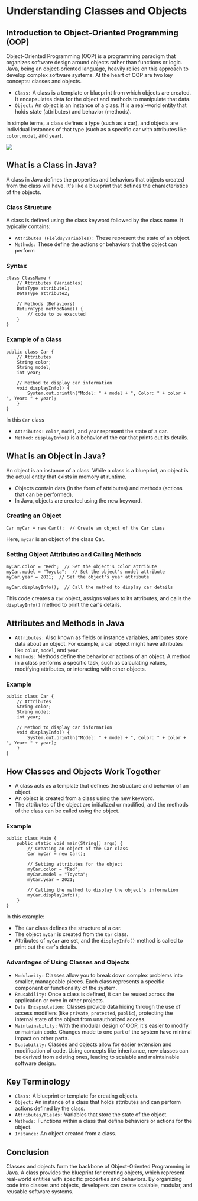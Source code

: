 # Understanding Classes and Objects

## Introduction to Object-Oriented Programming (OOP)
Object-Oriented Programming (OOP) is a programming paradigm that organizes software design around objects rather than functions or logic. Java, being an object-oriented language, heavily relies on this approach to develop complex software systems. At the heart of OOP are two key concepts: classes and objects.

* ``Class:`` A class is a template or blueprint from which objects are created. It encapsulates data for the object and methods to manipulate that data.
* ``Object:`` An object is an instance of a class. It is a real-world entity that holds state (attributes) and behavior (methods).

In simple terms, a class defines a type (such as a car), and objects are individual instances of that type (such as a specific car with attributes like `color`, `model`, and `year`).

[![](https://markdown-videos-api.jorgenkh.no/youtube/MS0XssFYkf8)](https://youtu.be/MS0XssFYkf8)

## What is a Class in Java?
A class in Java defines the properties and behaviors that objects created from the class will have. It's like a blueprint that defines the characteristics of the objects.

### Class Structure
A class is defined using the class keyword followed by the class name. It typically contains:
* ``Attributes (Fields/Variables):`` These represent the state of an object.
* ``Methods:`` These define the actions or behaviors that the object can perform

### Syntax
```
class ClassName {
    // Attributes (Variables)
    DataType attribute1;
    DataType attribute2;

    // Methods (Behaviors)
    ReturnType methodName() {
        // code to be executed
    }
}
```

### Example of a Class
```
public class Car {
    // Attributes
    String color;
    String model;
    int year;

    // Method to display car information
    void displayInfo() {
        System.out.println("Model: " + model + ", Color: " + color + ", Year: " + year);
    }
}
```

In this `Car` class
* ``Attributes:`` `color`, `model`, and `year` represent the state of a car.
* ``Method:`` `displayInfo()` is a behavior of the car that prints out its details.

## What is an Object in Java?
An object is an instance of a class. While a class is a blueprint, an object is the actual entity that exists in memory at runtime.

* Objects contain data (in the form of attributes) and methods (actions that can be performed).
* In Java, objects are created using the new keyword.

### Creating an Object
```
Car myCar = new Car();  // Create an object of the Car class
```
Here, `myCar` is an object of the class Car.

### Setting Object Attributes and Calling Methods
```
myCar.color = "Red";  // Set the object's color attribute
myCar.model = "Toyota";  // Set the object's model attribute
myCar.year = 2021;  // Set the object's year attribute

myCar.displayInfo();  // Call the method to display car details
```
This code creates a `Car` object, assigns values to its attributes, and calls the `displayInfo()` method to print the car's details.

## Attributes and Methods in Java
* `Attributes:` Also known as fields or instance variables, attributes store data about an object. For example, a car object might have attributes like `color`, `model`, and `year`.
* `Methods:` Methods define the behavior or actions of an object. A method in a class performs a specific task, such as calculating values, modifying attributes, or interacting with other objects.

### Example
```
public class Car {
    // Attributes
    String color;
    String model;
    int year;

    // Method to display car information
    void displayInfo() {
        System.out.println("Model: " + model + ", Color: " + color + ", Year: " + year);
    }
}
```

## How Classes and Objects Work Together
* A class acts as a template that defines the structure and behavior of an object.
* An object is created from a class using the new keyword.
* The attributes of the object are initialized or modified, and the methods of the class can be called using the object.

### Example
```
public class Main {
    public static void main(String[] args) {
        // Creating an object of the Car class
        Car myCar = new Car();

        // Setting attributes for the object
        myCar.color = "Red";
        myCar.model = "Toyota";
        myCar.year = 2021;

        // Calling the method to display the object's information
        myCar.displayInfo();
    }
}
```
In this example:
* The `Car` class defines the structure of a car.
* The object `myCar` is created from the `Car` class.
* Attributes of `myCar` are set, and the `displayInfo()` method is called to print out the car's details.

### Advantages of Using Classes and Objects
* ``Modularity:`` Classes allow you to break down complex problems into smaller, manageable pieces. Each class represents a specific component or functionality of the system.
* ``Reusability:`` Once a class is defined, it can be reused across the application or even in other projects.
* ``Data Encapsulation:`` Classes provide data hiding through the use of access modifiers (like `private`, `protected`, `public`), protecting the internal state of the object from unauthorized access.
* ``Maintainability:`` With the modular design of OOP, it's easier to modify or maintain code. Changes made to one part of the system have minimal impact on other parts.
* ``Scalability:`` Classes and objects allow for easier extension and modification of code. Using concepts like inheritance, new classes can be derived from existing ones, leading to scalable and maintainable software design.

## Key Terminology
* `Class:` A blueprint or template for creating objects.
* `Object:` An instance of a class that holds attributes and can perform actions defined by the class.
* `Attributes/Fields:` Variables that store the state of the object.
* `Methods:` Functions within a class that define behaviors or actions for the object.
* `Instance:` An object created from a class.

## Conclusion
Classes and objects form the backbone of Object-Oriented Programming in Java. A class provides the blueprint for creating objects, which represent real-world entities with specific properties and behaviors. By organizing code into classes and objects, developers can create scalable, modular, and reusable software systems.